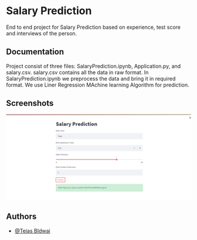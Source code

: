 
# Salary Prediction

End to end project for Salary Prediction based on experience, test score and interviews of the person.


## Documentation

Project consist of three files: SalaryPrediction.ipynb, Application.py, and salary.csv. 
salary.csv contains all the data in raw format. In SalaryPrediction.ipynb we preprocess the data and bring it in required format.
We use Liner Regression MAchine learning Algorithm for prediction. 


## Screenshots

![App Screenshot](https://github.com/Tejz0560/Salary-Prediction/blob/main/SP.PNG)


## Authors

- [@Tejas BIdwai](https://www.github.com/Tejz0560)


